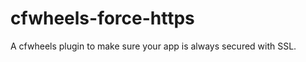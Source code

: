 cfwheels-force-https
====================

A cfwheels plugin to make sure your app is always secured with SSL.